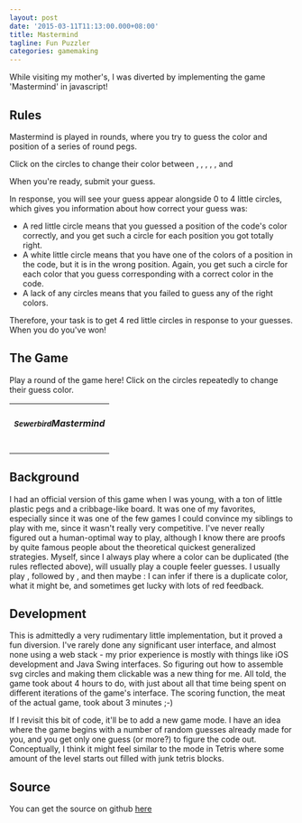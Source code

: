 ```yaml
---
layout: post
date: '2015-03-11T11:13:00.000+08:00'
title: Mastermind
tagline: Fun Puzzler
categories: gamemaking
---
```


While visiting my mother's, I was diverted by implementing the game 'Mastermind' in javascript!

## Rules

Mastermind is played in rounds, where you try to guess the color and position of a series of round pegs. 

Click on the circles to change their color between <span id="redR" title="red"></span>, <span id="orangeR" title="orange"></span>, <span id="greenR" title="green"></span>, <span id="blueR" title="blue"></span>, <span id="yellowR" title="yellow"></span>, and <span id="whiteR" title="white"></span> 

When you're ready, submit your guess. 

In response, you will see your guess appear alongside 0 to 4 little circles, which gives you information about how correct your guess was:

- A red little circle <span id="lilredR" title="little red"></span> means that you guessed a position of the code's color correctly, and you get such a circle for each position you got totally right.
- A white little circle <span id="lilwhiteR" title="little white"></span> means that you have one of the colors of a position in the code, but it is in the wrong position. Again, you get such a circle for each color that you guess corresponding with a correct color in the code.
- A lack of any circles means that you failed to guess any of the right colors.

Therefore, your task is to get 4 red little circles in response to your guesses. When you do you've won!

## The Game

Play a round of the game here! Click on the circles repeatedly to change their guess color.

<table class="table-bordered">
  <tr>
    <td align="center">
      <h5><small>Sewerbird</small>Mastermind</h5>
    </td>
  </tr>
  <tr>
    <td>
      <div id="description"></div>
    </td>
  </tr>
  <tr>
    <td>
      <div id="input"></div>
    </td>
  </tr>
</table>

## Background

I had an official version of this game when I was young, with a ton of little plastic pegs and a cribbage-like board. It was one of my favorites, especially since it was one of the few games I could convince my siblings to play with me, since it wasn't really very competitive. I've never really figured out a human-optimal way to play, although I know there are proofs by quite famous people about the theoretical quickest generalized strategies. Myself, since I always play where a color can be duplicated (the rules reflected above), will usually play a couple feeler guesses. I usually play <span id="rrgg"></span>, followed by <span id="bbww"></span>, and then maybe <span id="yyoo"></span>: I can infer if there is a duplicate color, what it might be, and sometimes get lucky with lots of red feedback.

## Development

This is admittedly a very rudimentary little implementation, but it proved a fun diversion. I've rarely done any significant user interface, and almost none using a web stack - my prior experience is mostly with things like iOS development and Java Swing interfaces. So figuring out how to assemble svg circles and making them clickable was a new thing for me. All told, the game took about 4 hours to do, with just about all that time being spent on different iterations of the game's interface. The scoring function, the meat of the actual game, took about 3 minutes ;-)

If I revisit this bit of code, it'll be to add a new game mode. I have an idea where the game begins with a number of random guesses already made for you, and you get only one guess (or more?) to figure the code out. Conceptually, I think it might feel similar to the mode in Tetris where some amount of the level starts out filled with junk tetris blocks.

## Source
You can get the source on github [here](https://github.com/sewerbird/Mastermind)

<script type='text/javascript' src="/scripts/mastermind/lib/lodash.js"></script>
<script type='text/javascript' src="/scripts/mastermind/client.js"></script>
<script>
  var ccc = generateNewCode(4)
  showColorInput("input")
  var ruleCircleSize = 8
  document.getElementById('redR').appendChild(makeCircle('redx','red',ruleCircleSize))
  document.getElementById('orangeR').appendChild(makeCircle('orangex','orange',ruleCircleSize))
  document.getElementById('yellowR').appendChild(makeCircle('yellowx','yellow',ruleCircleSize))
  document.getElementById('greenR').appendChild(makeCircle('greenx','green',ruleCircleSize))
  document.getElementById('blueR').appendChild(makeCircle('bluex','blue',ruleCircleSize))
  document.getElementById('whiteR').appendChild(makeCircle('whitex','white',ruleCircleSize))
  document.getElementById('lilwhiteR').appendChild(makeCircle('lilwhitex','white',ruleCircleSize / 2))
  document.getElementById('lilredR').appendChild(makeCircle('lilredx','red',ruleCircleSize / 2))
  constructGuessLineUI(['red','red','green','green'], {}, 'rrgg',"span")
  constructGuessLineUI(['blue','blue','white','white'], {}, 'bbww',"span")
  constructGuessLineUI(['yellow','yellow','orange','orange'], {}, 'yyoo',"span")
</script>
